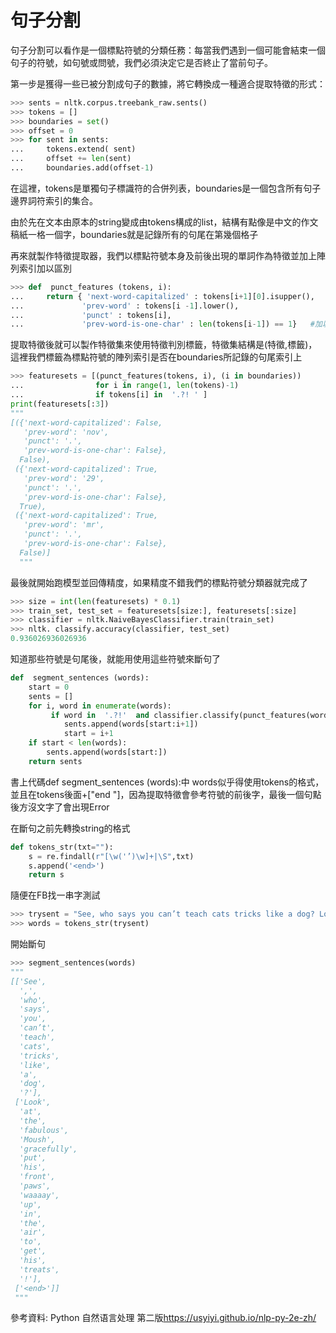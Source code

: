 句子分割
==
句子分割可以看作是一個標點符號的分類任務：每當我們遇到一個可能會結束一個句子的符號，如句號或問號，我們必須決定它是否終止了當前句子。

第一步是獲得一些已被分割成句子的數據，將它轉換成一種適合提取特徵的形式：
```python
>>> sents = nltk.corpus.treebank_raw.sents()
>>> tokens = []
>>> boundaries = set()
>>> offset = 0
>>> for sent in sents:
...     tokens.extend( sent) 
...     offset += len(sent)
...     boundaries.add(offset-1)
```
在這裡，tokens是單獨句子標識符的合併列表，boundaries是一個包含所有句子邊界詞符索引的集合。

由於先在文本由原本的string變成由tokens構成的list，結構有點像是中文的作文稿紙一格一個字，boundaries就是記錄所有的句尾在第幾個格子

再來就製作特徵提取器，我們以標點符號本身及前後出現的單詞作為特徵並加上陣列索引加以區別
```python
>>> def  punct_features (tokens, i):
...     return { 'next-word-capitalized' : tokens[i+1][0].isupper(),
...             'prev-word' : tokens[i -1].lower(),
...             'punct' : tokens[i],
...             'prev-word-is-one-char' : len(tokens[i-1]) == 1}   #加以分辨文章中出現類似1.2.等符號
```

提取特徵後就可以製作特徵集來使用特徵判別標籤，特徵集結構是(特徵,標籤)，這裡我們標籤為標點符號的陣列索引是否在boundaries所記錄的句尾索引上
```python
>>> featuresets = [(punct_features(tokens, i), (i in boundaries))
...                for i in range(1, len(tokens)-1)
...                if tokens[i] in  '.?! ' ]
print(featuresets[:3])
"""
[({'next-word-capitalized': False,
   'prev-word': 'nov',
   'punct': '.',
   'prev-word-is-one-char': False},
  False),
 ({'next-word-capitalized': True,
   'prev-word': '29',
   'punct': '.',
   'prev-word-is-one-char': False},
  True),
 ({'next-word-capitalized': True,
   'prev-word': 'mr',
   'punct': '.',
   'prev-word-is-one-char': False},
  False)]
  """
```
最後就開始跑模型並回傳精度，如果精度不錯我們的標點符號分類器就完成了
```python
>>> size = int(len(featuresets) * 0.1)
>>> train_set, test_set = featuresets[size:], featuresets[:size]
>>> classifier = nltk.NaiveBayesClassifier.train(train_set)
>>> nltk. classify.accuracy(classifier, test_set)
0.936026936026936
```

知道那些符號是句尾後，就能用使用這些符號來斷句了
```python
def  segment_sentences (words):
    start = 0
    sents = []
    for i, word in enumerate(words):
         if word in  '.?!'  and classifier.classify(punct_features(words, i)) == True:
            sents.append(words[start:i+1])
            start = i+1
    if start < len(words):
        sents.append(words[start:])
    return sents
```

書上代碼def  segment_sentences (words):中 words似乎得使用tokens的格式，並且在tokens後面+["end
"]，因為提取特徵會參考符號的前後字，最後一個句點後方沒文字了會出現Error

在斷句之前先轉換string的格式
```python
def tokens_str(txt=""):
    s = re.findall(r"[\w('’)\w]+|\S",txt)
    s.append('<end>')
    return s
```
隨便在FB找一串字測試
```python
>>> trysent = "See, who says you can’t teach cats tricks like a dog? Look at the fabulous Moush gracefully put his front paws waaaay up in the air to get his treats!"
>>> words = tokens_str(trysent)
```

開始斷句
```python
>>> segment_sentences(words)
"""
[['See',
  ',',
  'who',
  'says',
  'you',
  'can’t',
  'teach',
  'cats',
  'tricks',
  'like',
  'a',
  'dog',
  '?'],
 ['Look',
  'at',
  'the',
  'fabulous',
  'Moush',
  'gracefully',
  'put',
  'his',
  'front',
  'paws',
  'waaaay',
  'up',
  'in',
  'the',
  'air',
  'to',
  'get',
  'his',
  'treats',
  '!'],
 ['<end>']]
 """
```
參考資料: Python 自然语言处理 第二版<https://usyiyi.github.io/nlp-py-2e-zh/>
